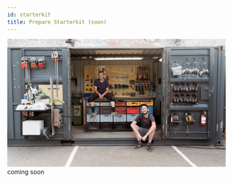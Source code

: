 ```yaml
---
id: starterkit
title: Prepare Starterkit (soon)
---
```

<img src="../assets/move/starterkit.jpg"/>
coming soon
